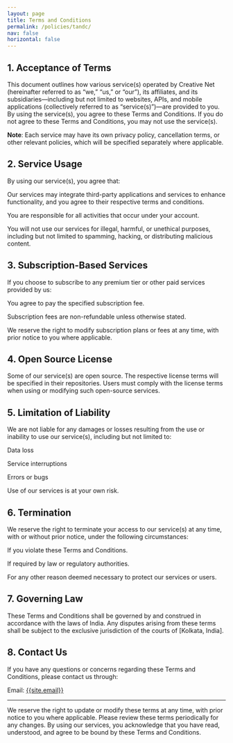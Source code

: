 ```yaml
---
layout: page
title: Terms and Conditions
permalink: /policies/tandc/
nav: false
horizontal: false
---
```


## 1. Acceptance of Terms

This document outlines how various service(s) operated by Creative Net (hereinafter referred to as “we,” “us,” or “our”), its affiliates, and its subsidiaries—including but not limited to websites, APIs, and mobile applications (collectively referred to as “service(s)”)—are provided to you. By using the service(s), you agree to these Terms and Conditions. If you do not agree to these Terms and Conditions, you may not use the service(s).

**Note**: Each service may have its own privacy policy, cancellation terms, or other relevant policies, which will be specified separately where applicable.

## 2. Service Usage

By using our service(s), you agree that:

Our services may integrate third-party applications and services to enhance functionality, and you agree to their respective terms and conditions.

You are responsible for all activities that occur under your account.

You will not use our services for illegal, harmful, or unethical purposes, including but not limited to spamming, hacking, or distributing malicious content.

## 3. Subscription-Based Services

If you choose to subscribe to any premium tier or other paid services provided by us:

You agree to pay the specified subscription fee.

Subscription fees are non-refundable unless otherwise stated.

We reserve the right to modify subscription plans or fees at any time, with prior notice to you where applicable.

## 4. Open Source License

Some of our service(s) are open source. The respective license terms will be specified in their repositories. Users must comply with the license terms when using or modifying such open-source services.

## 5. Limitation of Liability

We are not liable for any damages or losses resulting from the use or inability to use our service(s), including but not limited to:

Data loss

Service interruptions

Errors or bugs

Use of our services is at your own risk.

## 6. Termination

We reserve the right to terminate your access to our service(s) at any time, with or without prior notice, under the following circumstances:

If you violate these Terms and Conditions.

If required by law or regulatory authorities.

For any other reason deemed necessary to protect our services or users.

## 7. Governing Law

These Terms and Conditions shall be governed by and construed in accordance with the laws of India. Any disputes arising from these terms shall be subject to the exclusive jurisdiction of the courts of [Kolkata, India].

## 8. Contact Us

If you have any questions or concerns regarding these Terms and Conditions, please contact us through:

Email: [{{site.email}}](mailto:{{site.email}})

---

We reserve the right to update or modify these terms at any time, with prior notice to you where applicable. Please review these terms periodically for any changes.
By using our services, you acknowledge that you have read, understood, and agree to be bound by these Terms and Conditions.
